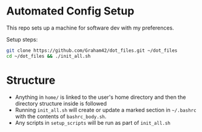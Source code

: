 # Automated Config Setup

This repo sets up a machine for software dev with my preferences.

Setup steps:

```sh
git clone https://github.com/Graham42/dot_files.git ~/dot_files
cd ~/dot_files && ./init_all.sh
```

# Structure

- Anything in `home/` is linked to the user's home directory and then the
  directory structure inside is followed
- Running `init_all.sh` will create or update a marked section in `~/.bashrc`
  with the contents of `bashrc_body.sh`.
- Any scripts in `setup_scripts` will be run as part of `init_all.sh`
